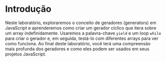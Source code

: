 # Introdução

Neste laboratório, exploraremos o conceito de geradores (generators) em JavaScript e aprenderemos como criar um gerador cíclico que itera sobre um array indefinidamente. Usaremos a palavra-chave `yield` e um loop `while` para criar o gerador e, em seguida, testá-lo com diferentes arrays para ver como funciona. Ao final deste laboratório, você terá uma compreensão mais profunda dos geradores e como eles podem ser usados em seus projetos JavaScript.
